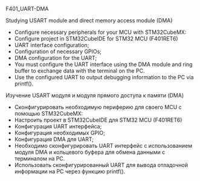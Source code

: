 F401_UART-DMA

Studying USART module and direct memory access module (DMA)

- Configure necessary peripherals for your MCU with STM32CubeMX:
- Configure project in STM32CubeIDE for STM32 MCU (F401RET6)
- UART interface configuration;
- Configuration of necessary GPIOs;
- DMA configuration for the UART;
- You must configure the UART interface using the DMA module and ring buffer to exchange data with the terminal on the PC.
- Use the configured UART to output debugging information to the PC via printf().


Изучение USART модуля и модуля прямого доступа к памяти (DMA)

- Сконфигурировать необходимую периферию для своего MCU с помощью STM32CubeMX:
- Настроить проект в STM32CubeIDE для STM32 MCU (F401RET6)
- Конфигурация UART интерфейса;
- Конфигурация необходимых GPIO;
- Конфигурация DMA для UART;
- Необходимо сконфигурировать UART интерфейс с использованием модуля DMA и кольцевого буфера для обмена данными с терминалом на PC.
- Использовать сконфигурированный UART для вывода отладочной информации на PC через функцию printf().

